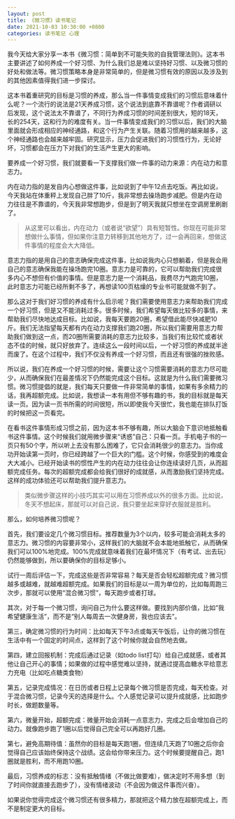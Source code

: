 ```yaml
---
layout: post
title: 《微习惯》读书笔记
date: 2021-10-03 10:30:00 +0800
categories: 读书笔记 心理
---
```

我今天给大家分享一本书《微习惯：简单到不可能失败的自我管理法则》。这本书主要讲述了如何养成一个好习惯、为什么我们总是难以坚持好习惯、以及微习惯的好处和做法等。微习惯策略本身是非常简单的，但是微习惯有效的原因以及涉及到的其他因素值得我们进一步探讨。

这本书着重研究的目标是习惯的养成，那么当一件事情变成我们的习惯后意味着什么呢？一个流行的说法是21天养成习惯，这个说法到底靠不靠谱呢？作者调研以后发现，这个说法太不靠谱了，不同行为养成习惯的时间差别很大，短的18天，长的254天，这和行为的难度有关。当一件事情变成我们的习惯以后，我们的大脑里面就会形成相应的神经通路，和这个行为产生关联。随着习惯用的越来越多，这个神经通路也会越来越牢固。研究显示，压力会促进我们的习惯性行为，无论好坏，习惯都会在压力下对我们的生活产生更大的影响。

要养成一个好习惯，我们就要看一下支撑我们做一件事的动力来源：内在动力和意志力。

内在动力指的是发自内心想做这件事，比如说到了中午12点去吃饭。再比如说，今天我站在体重秤上发现自己胖了10斤，我非常想去操场跑步减肥。但是内在动力往往是不靠谱的，今天我非常想跑步，但是到了明天我就只想坐在空调房里刷剧了。

> 从这里可以看出，内在动力（或者说“欲望”）具有短暂性。你现在可能非常想做什么事情，但如果你注意力转移到其他地方了，过一会再回来，想做这件事情的程度会大大降低。

意志力指的是用自己的意志确保完成这件事，比如说我内心只想躺着，但是我会用自己的意志确保我能在操场跑完10圈。意志力是可靠的，它可以帮助我们完成很多内心不想但有价值的事情。但是意志力是一个消耗品，我费尽力气跑完10圈，此时意志力可能已经所剩不多了，再想读100页枯燥的专业书可能就做不到了。

那么这对于我们好习惯的养成有什么启示呢？我们需要使用意志力来帮助我们完成一个好习惯，但是又不能消耗过多。很多时候，我们希望每天做比较多的事情，来帮助我们尽快地达成目标。比如说，我每天要跑20圈，希望借此能尽快减肥10斤。我们无法指望每天都有内在动力支撑我们跑20圈，所以我们需要用意志力帮助我们做到这一点，而20圈所需要消耗的意志力比较多，当我们有比较忙或者状态不佳的时候，就只好放弃了。连续这么一段时间以后，一个好习惯的养成就半途而废了。在这个过程中，我们不仅没有养成一个好习惯，而且还有很强的挫败感。

所以说，我们在养成一个好习惯的时候，需要让这个习惯需要消耗的意志力尽可能少，从而确保我们在最差情况下仍然能完成这个目标。这就是为什么我们需要微习惯。微习惯提倡的就是，我们每天只要做一件非常简单的事情，如果有多余精力的话，我再超额完成。比如说，我想读一本有用但不够有趣的书，我的目标就是每天读一页。因为读一页书所需的时间很短，所以即使我今天很忙，我也能在排队打饭的时候把这一页看完。

在看书这件事情形成习惯之前，因为这本书不够有趣，所以大脑会下意识地抵触看书这件事情。这个时候我们就用微步骤来“诱惑”自己：只看一页。手机电子书的一页只有50个字，所以听上去没有那么困难了，它只会消耗很少的意志力。当你成功开始读第一页时，你已经跨越了一个巨大的门槛。这个时候，你感受到的难度会大大减小。已经开始读书的惯性产生的内在动力往往会让你连续读好几页，从而超额完成任务。每次的超额完成都会给我们很好的成就感，从而激励我们坚持完成。这样的成功体验还可以帮助我们提升意志力。

> 类似微步骤这样的小技巧其实可以用在习惯养成以外的很多方面。比如说，冬天不想起床，那就可以对自己说，我只要坐起来穿好衣服就是胜利。

那么，如何培养微习惯呢？

首先，我们要设定几个微习惯目标。推荐数量为3个以内，较多可能会消耗太多的意志力。微习惯的内容要非常小，这样我们的大脑就不会本能地抵触它，从而确保我们可以100%地完成。100%完成就意味着我们在最坏情况下（有考试、出去玩）仍然能够做到，所以要确保你的目标足够小。

试行一周后评估一下，完成这些是否非常容易？每天是否会轻松超额完成？微习惯越多或越难，就越难超额完成。如果我们的目标是以一周为单位的，比如每周跑三次步，那就可以使用“混合微习惯”，每天跑步或者打球。

其次，对于每一个微习惯，询问自己为什么要这样做。要找到内部价值，比如“我希望健康生活”，而不是“别人每周去一次健身房，我也应该去”。

第三，确定微习惯的行为时间：比如每天下午3点或每天午饭后，让你的微习惯在生活中有一个固定的时间点，这样到了这个时候你就会自然地去做。

第四，建立回报机制：完成后通过记录（如todo list打勾）给自己成就感，或者其他让自己开心的事情；如果做的过程中感觉难以坚持，就通过提高血糖水平给意志力充电（比如吃点糖类食物）

第五，记录完成情况：在日历或者日程上记录每个微习惯是否完成，每天检查。对于混合微习惯，记录今天的选择是什么。个人感觉记录可以提升成就感，比如跑步时长，做题数量等。

第六，微量开始，超额完成：微量开始会消耗一点意志力，完成之后会增加自己的动力。就像跑步跑了1圈以后觉得自己完全可以再跑好几圈。

第七，避免高期待值：虽然你的目标是每天跑1圈，但连续几天跑了10圈之后你会觉得自己应该始终保持这个战绩。这会给你带来压力。这个时候要提醒自己，跑1圈就是胜利，而不用跑10圈。

最后，习惯养成的标志：没有抵触情绪（不做比做要难），做决定时不用多想（到了时间你就直接去跑步了），没有情绪波动（不会因为做这件事而兴奋）。

如果说你觉得完成这个微习惯还有很多精力，那就把这个精力放在超额完成上，而不是制定更大的目标。